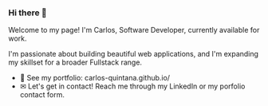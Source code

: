 ### Hi there 👋

Welcome to my page!
I'm Carlos, Software Developer, currently available for work.

I'm passionate about building beautiful web applications, and I'm expanding my skillset for a broader Fullstack range.

 - 💼 See my portfolio: carlos-quintana.github.io/
 - ✉ Let's get in contact! Reach me through my LinkedIn or my porfolio contact form.

